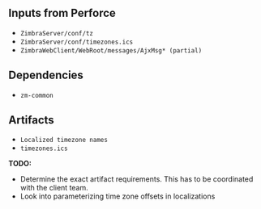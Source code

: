 ## Inputs from Perforce

- `ZimbraServer/conf/tz`
- `ZimbraServer/conf/timezones.ics`
- `ZimbraWebClient/WebRoot/messages/AjxMsg* (partial)`

## Dependencies

- `zm-common`

## Artifacts

- `Localized timezone names`
- `timezones.ics`

**TODO:**

- Determine the exact artifact requirements.  This has to be coordinated with the client team.
- Look into parameterizing time zone offsets in localizations 
